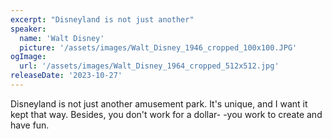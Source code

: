 ```yaml
---
excerpt: "Disneyland is not just another"
speaker:
  name: 'Walt Disney'
  picture: '/assets/images/Walt_Disney_1946_cropped_100x100.JPG'
ogImage:
  url: '/assets/images/Walt_Disney_1964_cropped_512x512.jpg'
releaseDate: '2023-10-27'
---
```


Disneyland is not just another amusement park. It's unique, and I want it kept that way. Besides, you don't work for a dollar- -you work to create and have fun.
